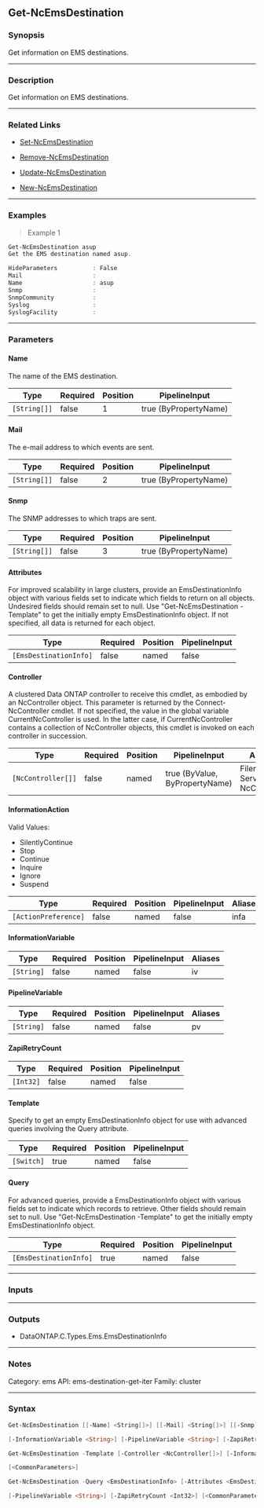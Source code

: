 Get-NcEmsDestination
--------------------

### Synopsis
Get information on EMS destinations.

---

### Description

Get information on EMS destinations.

---

### Related Links
* [Set-NcEmsDestination](Set-NcEmsDestination)

* [Remove-NcEmsDestination](Remove-NcEmsDestination)

* [Update-NcEmsDestination](Update-NcEmsDestination)

* [New-NcEmsDestination](New-NcEmsDestination)

---

### Examples
> Example 1

```PowerShell
Get-NcEmsDestination asup
Get the EMS destination named asup.

HideParameters          : False
Mail                    :
Name                    : asup
Snmp                    :
SnmpCommunity           :
Syslog                  :
SyslogFacility          :

```

---

### Parameters
#### **Name**
The name of the EMS destination.

|Type        |Required|Position|PipelineInput        |
|------------|--------|--------|---------------------|
|`[String[]]`|false   |1       |true (ByPropertyName)|

#### **Mail**
The e-mail address to which events are sent.

|Type        |Required|Position|PipelineInput        |
|------------|--------|--------|---------------------|
|`[String[]]`|false   |2       |true (ByPropertyName)|

#### **Snmp**
The SNMP addresses to which traps are sent.

|Type        |Required|Position|PipelineInput        |
|------------|--------|--------|---------------------|
|`[String[]]`|false   |3       |true (ByPropertyName)|

#### **Attributes**
For improved scalability in large clusters, provide an EmsDestinationInfo object with various fields set to indicate which fields to return on all objects.  Undesired fields should remain set to null.  Use "Get-NcEmsDestination -Template" to get the initially empty EmsDestinationInfo object.  If not specified, all data is returned for each object.

|Type                  |Required|Position|PipelineInput|
|----------------------|--------|--------|-------------|
|`[EmsDestinationInfo]`|false   |named   |false        |

#### **Controller**
A clustered Data ONTAP controller to receive this cmdlet, as embodied by an NcController object.  This parameter is returned by the Connect-NcController cmdlet.  If not specified, the value in the global variable CurrentNcController is used.  In the latter case, if CurrentNcController contains a collection of NcController objects, this cmdlet is invoked on each controller in succession.

|Type              |Required|Position|PipelineInput                 |Aliases                          |
|------------------|--------|--------|------------------------------|---------------------------------|
|`[NcController[]]`|false   |named   |true (ByValue, ByPropertyName)|Filer<br/>Server<br/>NcController|

#### **InformationAction**

Valid Values:

* SilentlyContinue
* Stop
* Continue
* Inquire
* Ignore
* Suspend

|Type                |Required|Position|PipelineInput|Aliases|
|--------------------|--------|--------|-------------|-------|
|`[ActionPreference]`|false   |named   |false        |infa   |

#### **InformationVariable**

|Type      |Required|Position|PipelineInput|Aliases|
|----------|--------|--------|-------------|-------|
|`[String]`|false   |named   |false        |iv     |

#### **PipelineVariable**

|Type      |Required|Position|PipelineInput|Aliases|
|----------|--------|--------|-------------|-------|
|`[String]`|false   |named   |false        |pv     |

#### **ZapiRetryCount**

|Type     |Required|Position|PipelineInput|
|---------|--------|--------|-------------|
|`[Int32]`|false   |named   |false        |

#### **Template**
Specify to get an empty EmsDestinationInfo object for use with advanced queries involving the Query attribute.

|Type      |Required|Position|PipelineInput|
|----------|--------|--------|-------------|
|`[Switch]`|true    |named   |false        |

#### **Query**
For advanced queries, provide a EmsDestinationInfo object with various fields set to indicate which records to retrieve.  Other fields should remain set to null.  Use "Get-NcEmsDestination -Template" to get the initially empty EmsDestinationInfo object.

|Type                  |Required|Position|PipelineInput|
|----------------------|--------|--------|-------------|
|`[EmsDestinationInfo]`|true    |named   |false        |

---

### Inputs

---

### Outputs
* DataONTAP.C.Types.Ems.EmsDestinationInfo

---

### Notes
Category: ems
API: ems-destination-get-iter
Family: cluster

---

### Syntax
```PowerShell
Get-NcEmsDestination [[-Name] <String[]>] [[-Mail] <String[]>] [[-Snmp] <String[]>] [-Attributes <EmsDestinationInfo>] [-Controller <NcController[]>] [-InformationAction <ActionPreference>] 
```
```PowerShell
[-InformationVariable <String>] [-PipelineVariable <String>] [-ZapiRetryCount <Int32>] [<CommonParameters>]
```
```PowerShell
Get-NcEmsDestination -Template [-Controller <NcController[]>] [-InformationAction <ActionPreference>] [-InformationVariable <String>] [-PipelineVariable <String>] [-ZapiRetryCount <Int32>] 
```
```PowerShell
[<CommonParameters>]
```
```PowerShell
Get-NcEmsDestination -Query <EmsDestinationInfo> [-Attributes <EmsDestinationInfo>] [-Controller <NcController[]>] [-InformationAction <ActionPreference>] [-InformationVariable <String>] 
```
```PowerShell
[-PipelineVariable <String>] [-ZapiRetryCount <Int32>] [<CommonParameters>]
```
